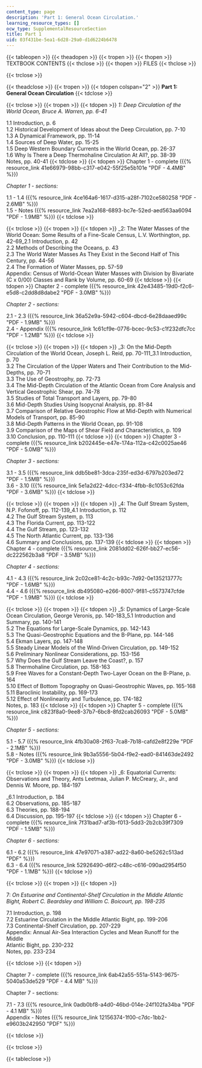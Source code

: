 ```yaml
---
content_type: page
description: 'Part 1: General Ocean Circulation.'
learning_resource_types: []
ocw_type: SupplementalResourceSection
title: Part 1
uid: 03f431be-5ea1-6d28-29a0-d1d6224b6478
---
```


{{< tableopen >}}
{{< theadopen >}}
{{< tropen >}}
{{< thopen >}}
TEXTBOOK CONTENTS
{{< thclose >}}
{{< thopen >}}
FILES
{{< thclose >}}

{{< trclose >}}

{{< theadclose >}}
{{< tropen >}}
{{< tdopen colspan="2" >}}
**Part 1: General Ocean Circulation**
{{< tdclose >}}

{{< trclose >}}
{{< tropen >}}
{{< tdopen >}}
_1: Deep Circulation of the World Ocean, Bruce A. Warren, pp. 6-41_  
  
1.1 Introduction, p. 6  
1.2 Historical Development of Ideas about the Deep Circulation, pp. 7-10  
1.3 A Dynamical Framework, pp. 11-14  
1.4 Sources of Deep Water, pp. 15-25  
1.5 Deep Western Boundary Currents in the World Ocean, pp. 26-37  
1.6 Why Is There a Deep Thermohaline Circulation At All?, pp. 38-39  
Notes, pp. 40-41
{{< tdclose >}}
{{< tdopen >}}
Chapter 1 - complete ({{% resource_link 41e66979-98bb-c317-e042-55f25e5b101e "PDF - 4.4MB" %}})  
  
_Chapter 1 - sections:_  
  
1.1 - 1.4 ({{% resource_link 4ce164a6-1617-d315-a28f-7102ce580258 "PDF - 2.6MB" %}})  
1.5 - Notes ({{% resource_link 7ea2a168-6893-bc7e-52ed-aed563aa6094 "PDF - 1.9MB" %}})
{{< tdclose >}}

{{< trclose >}}
{{< tropen >}}
{{< tdopen >}}
_2: The Water Masses of the World Ocean: Some Results of a Fine-Scale Census, L.V. Worthington, pp. 42-69_2.1 Introduction, p. 42  
2.2 Methods of Describing the Oceans, p. 43  
2.3 The World Water Masses As They Exist in the Second Half of This Century, pp. 44-56  
2.4 The Formation of Water Masses, pp. 57-59  
Appendix: Census of World-Ocean Water Masses with Division by Bivariate (C x 0/00) Classes and Rank by Volume, pp. 60-69
{{< tdclose >}}
{{< tdopen >}}
Chapter 2 - complete ({{% resource_link 42e43485-19d0-f2c6-e5d8-c2dd8d8dabe2 "PDF - 3.0MB" %}})  
  
_Chapter 2 - sections:_  
  
2.1 - 2.3 ({{% resource_link 36a52e9a-5942-c604-dbcd-6e28daaed99c "PDF - 1.9MB" %}})  
2.4 - Appendix ({{% resource_link 1c61cf9e-0776-bcec-9c53-c1f232dfc7cc "PDF - 1.2MB" %}})
{{< tdclose >}}

{{< trclose >}}
{{< tropen >}}
{{< tdopen >}}
_3: On the Mid-Depth Circulation of the World Ocean, Joseph L. Reid, pp. 70-111_3.1 Introduction, p. 70  
3.2 The Circulation of the Upper Waters and Their Contribution to the Mid-Depths, pp. 70-71  
3.3 The Use of Geostrophy, pp. 72-73  
3.4 The Mid-Depth Circulation of the Atlantic Ocean from Core Analysis and Vertical Geostrophic Shear, pp. 74-78  
3.5 Studies of Total Transport and Layers, pp. 79-80  
3.6 Mid-Depth Studies Using Isopycnal Analysis, pp. 81-84  
3.7 Comparison of Relative Geostrophic Flow at Mid-Depth with Numerical Models of Transport, pp. 85-90  
3.8 Mid-Depth Patterns in the World Ocean, pp. 91-108  
3.9 Comparison of the Maps of Shear Field and Characteristics, p. 109  
3.10 Conclusion, pp. 110-111
{{< tdclose >}}
{{< tdopen >}}
Chapter 3 - complete ({{% resource_link b202445e-e47e-174a-112a-c42c0025ae46 "PDF - 5.0MB" %}})  
  
_Chapter 3 - sections:_  
  
3.1 - 3.5 ({{% resource_link ddb5be81-3dca-235f-ed3d-6797b203ed72 "PDF - 1.5MB" %}})  
3.6 - 3.10 ({{% resource_link 5e1a2d22-4dcc-f334-4fbb-8c1053c62fda "PDF - 3.6MB" %}})
{{< tdclose >}}

{{< trclose >}}
{{< tropen >}}
{{< tdopen >}}
_4: The Gulf Stream System, N.P. Fofonoff, pp. 112-139_4.1 Introduction, p. 112  
4.2 The Gulf Stream System, p. 113  
4.3 The Florida Current, pp. 113-122  
4.4 The Gulf Stream, pp. 123-132  
4.5 The North Atlantic Current, pp. 133-136  
4.6 Summary and Conclusions, pp. 137-139
{{< tdclose >}}
{{< tdopen >}}
Chapter 4 - complete ({{% resource_link 2081dd02-626f-bb27-ec56-dc222562b3a8 "PDF - 3.5MB" %}})  
  
_Chapter 4 - sections:_  
  
4.1 - 4.3 ({{% resource_link 2c02ce81-4c2c-b93c-7d92-0e135213777c "PDF - 1.6MB" %}})  
4.4 - 4.6 ({{% resource_link db495080-e266-8007-9f81-c5573747cfde "PDF - 1.9MB" %}})
{{< tdclose >}}

{{< trclose >}}
{{< tropen >}}
{{< tdopen >}}
_5: Dynamics of Large-Scale Ocean Circulation, George Veronis, pp. 140-183_5.1 Introduction and Summary, pp. 140-141  
5.2 The Equations for Large-Scale Dynamics, pp. 142-143  
5.3 The Quasi-Geostrophic Equations and the B-Plane, pp. 144-146  
5.4 Ekman Layers, pp. 147-148  
5.5 Steady Linear Models of the Wind-Driven Circulation, pp. 149-152  
5.6 Preliminary Nonlinear Considerations, pp. 153-156  
5.7 Why Does the Gulf Stream Leave the Coast?, p. 157  
5.8 Thermohaline Circulation, pp. 158-163  
5.9 Free Waves for a Constant-Depth Two-Layer Ocean on the B-Plane, p. 164  
5.10 Effect of Bottom Topography on Quasi-Geostrophic Waves, pp. 165-168  
5.11 Baroclinic Instability, pp. 169-173  
5.12 Effect of Nonlinearity and Turbulence, pp. 174-182  
Notes, p. 183
{{< tdclose >}}
{{< tdopen >}}
Chapter 5 - complete ({{% resource_link c823f8a0-9ee8-37b7-6bc8-8fd2cab26093 "PDF - 5.0MB" %}})  
  
_Chapter 5 - sections:_  
  
5.1 - 5.7 ({{% resource_link 4fb30a08-2f63-7ca8-7b18-cafd2e8f229e "PDF - 2.1MB" %}})  
5.8 - Notes ({{% resource_link 9b3a5556-5b04-f9e2-ead0-841463de2492 "PDF - 3.0MB" %}})
{{< tdclose >}}

{{< trclose >}}
{{< tropen >}}
{{< tdopen >}}
_6: Equatorial Currents: Observations and Theory, Ants Leetmaa, Julian P. McCreary, Jr., and Dennis W. Moore, pp. 184-197  
  
_6.1 Introduction, p. 184  
6.2 Observations, pp. 185-187  
6.3 Theories, pp. 188-194  
6.4 Discussion, pp. 195-197
{{< tdclose >}}
{{< tdopen >}}
Chapter 6 - complete ({{% resource_link 7f31bad7-af3b-f013-5dd3-2b2cb39f7309 "PDF - 1.5MB" %}})  
  
_Chapter 6 - sections:_  
  
6.1 - 6.2 ({{% resource_link 47e97071-a387-ad22-8a60-be5262c513ad "PDF" %}})  
6.3 - 6.4 ({{% resource_link 52926490-d6f2-c48c-c616-090ad2954f50 "PDF - 1.1MB" %}})
{{< tdclose >}}

{{< trclose >}}
{{< tropen >}}
{{< tdopen >}}


7: _On Estuarine and Continental-Shelf Circulation in the Middle Atlantic Bight, Robert C. Beardsley and William C. Boicourt, pp. 198-235_

7.1 Introduction, p. 198  
7.2 Estuarine Circulation in the Middle Atlantic Bight, pp. 199-206  
7.3 Continental-Shelf Circulation, pp. 207-229  
Appendix: Annual Air-Sea Interaction Cycles and Mean Runoff for the Middle  
Atlantic Bight, pp. 230-232  
Notes, pp. 233-234


{{< tdclose >}}
{{< tdopen >}}


Chapter 7 - complete ({{% resource_link 6ab42a55-551a-5143-9675-5040a53de529 "PDF - 4.4 MB" %}})

Chapter 7 - sections:

7.1 - 7.3 ({{% resource_link 0adb0bf8-a4d0-46bd-014e-24f102fa34ba "PDF - 4.1 MB" %}})  
Appendix - Notes ({{% resource_link 12156374-1f00-c7dc-1bb2-e9603b242950 "PDF" %}})


{{< tdclose >}}

{{< trclose >}}

{{< tableclose >}}